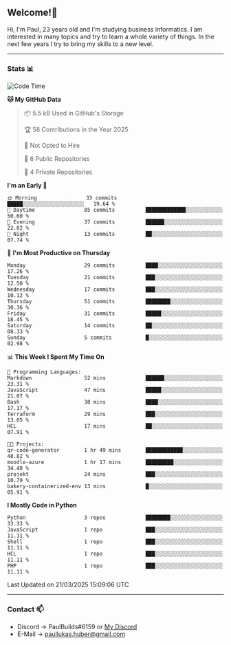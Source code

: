 ## Welcome!👋

Hi, I'm Paul, 23 years old and I'm studying business informatics. I am interested in many topics and try to learn a whole variety of things. In the next few years I try to bring my skills to a new level.

---
### Stats 📊

<!--START_SECTION:waka-->
![Code Time](http://img.shields.io/badge/Code%20Time-102%20hrs%2034%20mins-blue)

**🐱 My GitHub Data** 

> 📦 5.5 kB Used in GitHub's Storage 
 > 
> 🏆 58 Contributions in the Year 2025
 > 
> 🚫 Not Opted to Hire
 > 
> 📜 6 Public Repositories 
 > 
> 🔑 4 Private Repositories 
 > 
**I'm an Early 🐤** 

```text
🌞 Morning                33 commits          █████░░░░░░░░░░░░░░░░░░░░   19.64 % 
🌆 Daytime                85 commits          █████████████░░░░░░░░░░░░   50.60 % 
🌃 Evening                37 commits          ██████░░░░░░░░░░░░░░░░░░░   22.02 % 
🌙 Night                  13 commits          ██░░░░░░░░░░░░░░░░░░░░░░░   07.74 % 
```
📅 **I'm Most Productive on Thursday** 

```text
Monday                   29 commits          ████░░░░░░░░░░░░░░░░░░░░░   17.26 % 
Tuesday                  21 commits          ███░░░░░░░░░░░░░░░░░░░░░░   12.50 % 
Wednesday                17 commits          ███░░░░░░░░░░░░░░░░░░░░░░   10.12 % 
Thursday                 51 commits          ████████░░░░░░░░░░░░░░░░░   30.36 % 
Friday                   31 commits          █████░░░░░░░░░░░░░░░░░░░░   18.45 % 
Saturday                 14 commits          ██░░░░░░░░░░░░░░░░░░░░░░░   08.33 % 
Sunday                   5 commits           █░░░░░░░░░░░░░░░░░░░░░░░░   02.98 % 
```


📊 **This Week I Spent My Time On** 

```text
💬 Programming Languages: 
Markdown                 52 mins             ██████░░░░░░░░░░░░░░░░░░░   23.31 % 
JavaScript               47 mins             █████░░░░░░░░░░░░░░░░░░░░   21.07 % 
Bash                     38 mins             ████░░░░░░░░░░░░░░░░░░░░░   17.17 % 
Terraform                29 mins             ███░░░░░░░░░░░░░░░░░░░░░░   13.05 % 
HCL                      17 mins             ██░░░░░░░░░░░░░░░░░░░░░░░   07.91 % 

🐱‍💻 Projects: 
qr-code-generator        1 hr 49 mins        ████████████░░░░░░░░░░░░░   48.82 % 
moodle-azure             1 hr 17 mins        █████████░░░░░░░░░░░░░░░░   34.48 % 
projekt                  24 mins             ███░░░░░░░░░░░░░░░░░░░░░░   10.79 % 
bakery-containerized-env 13 mins             █░░░░░░░░░░░░░░░░░░░░░░░░   05.91 % 
```

**I Mostly Code in Python** 

```text
Python                   3 repos             ████████░░░░░░░░░░░░░░░░░   33.33 % 
JavaScript               1 repo              ███░░░░░░░░░░░░░░░░░░░░░░   11.11 % 
Shell                    1 repo              ███░░░░░░░░░░░░░░░░░░░░░░   11.11 % 
HCL                      1 repo              ███░░░░░░░░░░░░░░░░░░░░░░   11.11 % 
PHP                      1 repo              ███░░░░░░░░░░░░░░░░░░░░░░   11.11 % 
```




 Last Updated on 21/03/2025 15:09:06 UTC
<!--END_SECTION:waka-->

---
### Contact 📫

* Discord -> PaulBuilds#6159 or [My Discord](https://discord.gg/7kq6UnB)
* E-Mail -> paullukas.huber@gmail.com
